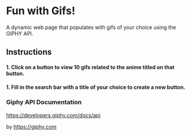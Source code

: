 # Fun with Gifs!
A dynamic web page that populates with gifs of your choice using the GIPHY API.

## Instructions
#### 1. Click on a button to view 10 gifs related to the anime titled on that button.
#### 1. Fill in the search bar with a title of your choice to create a new button.


### Giphy API Documentation
https://developers.giphy.com/docs/api

by https://giphy.com